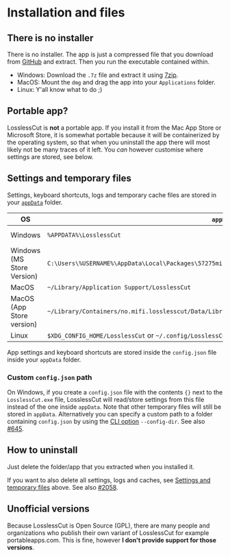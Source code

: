# Installation and files

## There is no installer

There is no installer. The app is just a compressed file that you download from [GitHub](https://github.com/mifi/lossless-cut/releases) and extract. Then you run the executable contained within.
- Windows: Download the `.7z` file and extract it using [7zip](https://www.7-zip.org/download.html).
- MacOS: Mount the `dmg` and drag the app into your `Applications` folder.
- Linux: Y'all know what to do ;)

## Portable app?

LosslessCut is **not** a portable app. If you install it from the Mac App Store or Microsoft Store, it is somewhat portable because it will be containerized by the operating system, so that when you uninstall the app there will most likely not be many traces of it left. You *can* however customise where settings are stored, see below.

## Settings and temporary files

Settings, keyboard shortcuts, logs and temporary cache files are stored in your [`appData`](https://www.electronjs.org/docs/api/app#appgetpathname) folder.

| OS | `appData` folder Path | Notes |
|-|-|-|
| Windows | `%APPDATA%\LosslessCut` | [What is `%APPDATA%`?](https://superuser.com/questions/632891/what-is-appdata) |
| Windows (MS Store Version) | `C:\Users\%USERNAME%\AppData\Local\Packages\57275mifi.no.LosslessCut_eg8x93dt4dxje\LocalCache\Roaming\LosslessCut` | [*Not sure](https://github.com/mifi/lossless-cut/discussions/2167) |
| MacOS | `~/Library/Application Support/LosslessCut` | |
| MacOS (App Store version) | `~/Library/Containers/no.mifi.losslesscut/Data/Library/Application Support/LosslessCut` | |
| Linux | `$XDG_CONFIG_HOME/LosslessCut` or `~/.config/LosslessCut` | |

App settings and keyboard shortcuts are stored inside the `config.json` file inside your `appData` folder.

### Custom `config.json` path

On Windows, if you create a `config.json` file with the contents `{}` next to the `LosslessCut.exe` file, LosslessCut will read/store settings from this file instead of the one inside `appData`. Note that other temporary files will still be stored in `appData`. Alternatively you can specify a custom path to a folder containing `config.json` by using the [CLI option](./cli.md) `--config-dir`. See also [#645](https://github.com/mifi/lossless-cut/issues/645).

## How to uninstall

Just delete the folder/app that you extracted when you installed it.

If you want to also delete all settings, logs and caches, see [Settings and temporary files](#settings-and-temporary-files) above. See also [#2058](https://github.com/mifi/lossless-cut/issues/).

## Unofficial versions

Because LosslessCut is Open Source (GPL), there are many people and organizations who publish their own variant of LosslessCut for example portableapps.com. This is fine, however **I don't provide support for those versions**.
